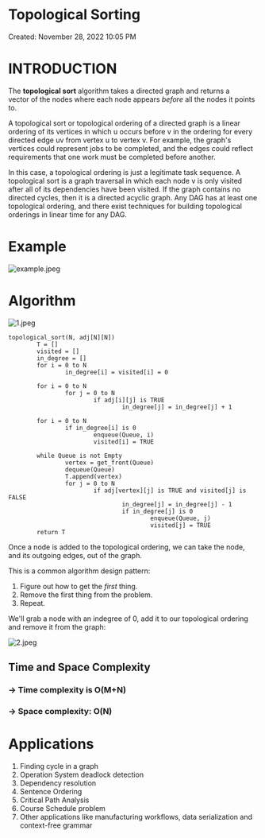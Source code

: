 # Topological Sorting

Created: November 28, 2022 10:05 PM

# INTRODUCTION

The **topological sort** algorithm takes a directed graph and returns a vector of the nodes where each node appears *before* all the nodes it points to.

A topological sort or topological ordering of a directed graph is a linear ordering of its vertices in which u occurs before v in the ordering for every directed edge uv from vertex u to vertex v. For example, the graph's vertices could represent jobs to be completed, and the edges could reflect requirements that one work must be completed before another.

In this case, a topological ordering is just a legitimate task sequence. A topological sort is a graph traversal in which each node v is only visited after all of its dependencies have been visited. If the graph contains no directed cycles, then it is a directed acyclic graph. Any DAG has at least one topological ordering, and there exist techniques for building topological orderings in linear time for any DAG.

# Example

![example.jpeg](Topological%20Sorting%202d035d33efd84fd0bae0717317bda389/example.jpeg)

# Algorithm

![1.jpeg](Topological%20Sorting%202d035d33efd84fd0bae0717317bda389/1.jpeg)

```
topological_sort(N, adj[N][N])
        T = []
        visited = []
        in_degree = []
        for i = 0 to N
                in_degree[i] = visited[i] = 0

        for i = 0 to N
                for j = 0 to N
                        if adj[i][j] is TRUE
                                in_degree[j] = in_degree[j] + 1

        for i = 0 to N
                if in_degree[i] is 0
                        enqueue(Queue, i)
                        visited[i] = TRUE

        while Queue is not Empty
                vertex = get_front(Queue)
                dequeue(Queue)
                T.append(vertex)
                for j = 0 to N
                        if adj[vertex][j] is TRUE and visited[j] is FALSE
                                in_degree[j] = in_degree[j] - 1
                                if in_degree[j] is 0
                                        enqueue(Queue, j)
                                        visited[j] = TRUE
        return T
```

Once a node is added to the topological ordering, we can take the node, and its outgoing edges, out of the graph.

This is a common algorithm design pattern:

1. Figure out how to get the *first* thing.
2. Remove the first thing from the problem.
3. Repeat.

We'll grab a node with an indegree of 0, add it to our topological ordering and remove it from the graph:

![2.jpeg](Topological%20Sorting%202d035d33efd84fd0bae0717317bda389/2.jpeg)

## ****Time and Space Complexity****

### → T**ime complexity is O(M+N)**

### → S**pace complexity: O(N)**

# Applications

1. Finding cycle in a graph
2. Operation System deadlock detection
3. Dependency resolution
4. Sentence Ordering
5. Critical Path Analysis
6. Course Schedule problem
7. Other applications like manufacturing workflows, data serialization and context-free grammar
